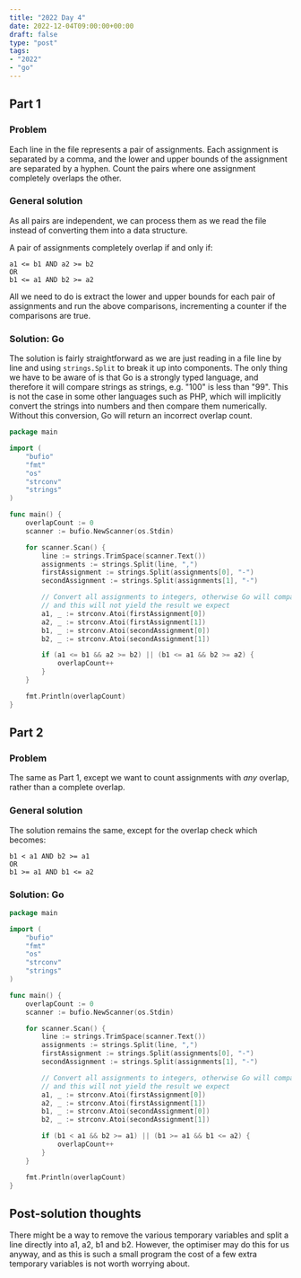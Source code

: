 ```yaml
---
title: "2022 Day 4"
date: 2022-12-04T09:00:00+00:00
draft: false
type: "post"
tags:
- "2022"
- "go"
---
```


## Part 1

### Problem

Each line in the file represents a pair of assignments. Each assignment is separated by a comma, and the lower and upper bounds of the assignment are separated by a hyphen. Count the pairs where one assignment completely overlaps the other.

### General solution

As all pairs are independent, we can process them as we read the file instead of converting them into a data structure.

A pair of assignments completely overlap if and only if:

```
a1 <= b1 AND a2 >= b2
OR
b1 <= a1 AND b2 >= a2
```

All we need to do is extract the lower and upper bounds for each pair of assignments and run the above comparisons, incrementing a counter if the comparisons are true.

### Solution: Go

The solution is fairly straightforward as we are just reading in a file line by line and using `strings.Split` to break it up into components. The only thing we have to be aware of is that Go is a strongly typed language, and therefore it will compare strings as strings, e.g. "100" is less than "99". This is not the case in some other languages such as PHP, which will implicitly convert the strings into numbers and then compare them numerically. Without this conversion, Go will return an incorrect overlap count.

```go
package main

import (
	"bufio"
	"fmt"
	"os"
	"strconv"
	"strings"
)

func main() {
	overlapCount := 0
	scanner := bufio.NewScanner(os.Stdin)

	for scanner.Scan() {
		line := strings.TrimSpace(scanner.Text())
		assignments := strings.Split(line, ",")
		firstAssignment := strings.Split(assignments[0], "-")
		secondAssignment := strings.Split(assignments[1], "-")

		// Convert all assignments to integers, otherwise Go will compare them as strings
		// and this will not yield the result we expect
		a1, _ := strconv.Atoi(firstAssignment[0])
		a2, _ := strconv.Atoi(firstAssignment[1])
		b1, _ := strconv.Atoi(secondAssignment[0])
		b2, _ := strconv.Atoi(secondAssignment[1])

		if (a1 <= b1 && a2 >= b2) || (b1 <= a1 && b2 >= a2) {
			overlapCount++
		}
	}

	fmt.Println(overlapCount)
}
```

## Part 2

### Problem

The same as Part 1, except we want to count assignments with *any* overlap, rather than a complete overlap.

### General solution

The solution remains the same, except for the overlap check which becomes:

```
b1 < a1 AND b2 >= a1
OR
b1 >= a1 AND b1 <= a2
```

### Solution: Go

```go
package main

import (
	"bufio"
	"fmt"
	"os"
	"strconv"
	"strings"
)

func main() {
	overlapCount := 0
	scanner := bufio.NewScanner(os.Stdin)

	for scanner.Scan() {
		line := strings.TrimSpace(scanner.Text())
		assignments := strings.Split(line, ",")
		firstAssignment := strings.Split(assignments[0], "-")
		secondAssignment := strings.Split(assignments[1], "-")

		// Convert all assignments to integers, otherwise Go will compare them as strings
		// and this will not yield the result we expect
		a1, _ := strconv.Atoi(firstAssignment[0])
		a2, _ := strconv.Atoi(firstAssignment[1])
		b1, _ := strconv.Atoi(secondAssignment[0])
		b2, _ := strconv.Atoi(secondAssignment[1])

		if (b1 < a1 && b2 >= a1) || (b1 >= a1 && b1 <= a2) {
			overlapCount++
		}
	}

	fmt.Println(overlapCount)
}
```

## Post-solution thoughts

There might be a way to remove the various temporary variables and split a line directly into a1, a2, b1 and b2. However, the optimiser may do this for us anyway, and as this is such a small program the cost of a few extra temporary variables is not worth worrying about.
